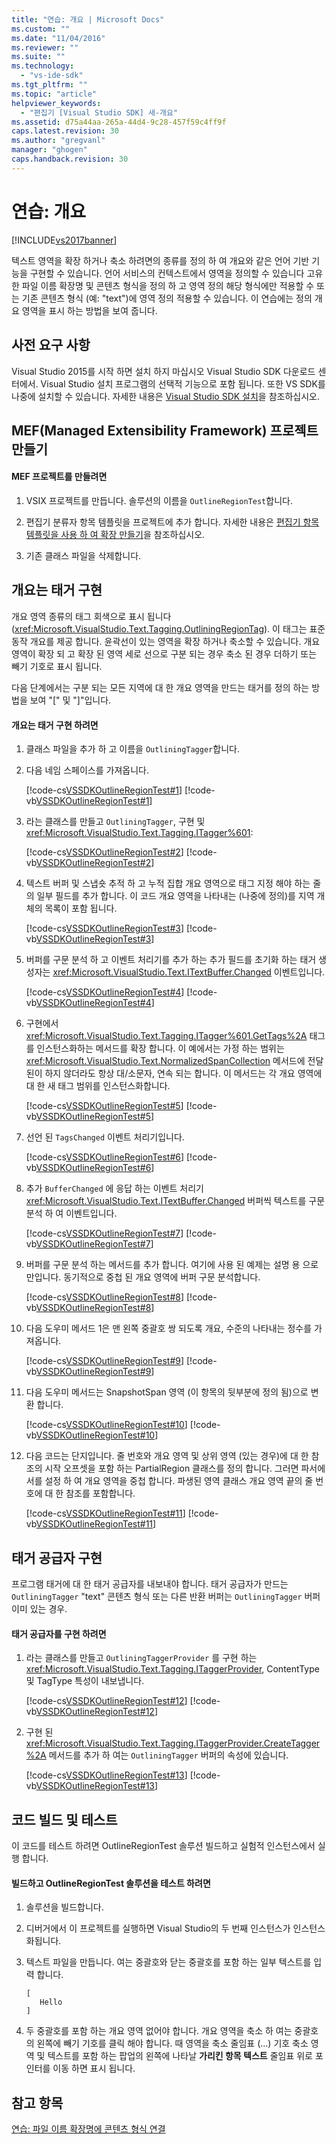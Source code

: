 ```yaml
---
title: "연습: 개요 | Microsoft Docs"
ms.custom: ""
ms.date: "11/04/2016"
ms.reviewer: ""
ms.suite: ""
ms.technology: 
  - "vs-ide-sdk"
ms.tgt_pltfrm: ""
ms.topic: "article"
helpviewer_keywords: 
  - "편집기 [Visual Studio SDK] 새-개요"
ms.assetid: d75a44aa-265a-44d4-9c28-457f59c4ff9f
caps.latest.revision: 30
ms.author: "gregvanl"
manager: "ghogen"
caps.handback.revision: 30
---
```

# 연습: 개요
[!INCLUDE[vs2017banner](../code-quality/includes/vs2017banner.md)]

텍스트 영역을 확장 하거나 축소 하려면의 종류를 정의 하 여 개요와 같은 언어 기반 기능을 구현할 수 있습니다. 언어 서비스의 컨텍스트에서 영역을 정의할 수 있습니다 고유한 파일 이름 확장명 및 콘텐츠 형식을 정의 하 고 영역 정의 해당 형식에만 적용할 수 또는 기존 콘텐츠 형식 \(예: "text"\)에 영역 정의 적용할 수 있습니다. 이 연습에는 정의 개요 영역을 표시 하는 방법을 보여 줍니다.  
  
## 사전 요구 사항  
 Visual Studio 2015를 시작 하면 설치 하지 마십시오 Visual Studio SDK 다운로드 센터에서. Visual Studio 설치 프로그램의 선택적 기능으로 포함 됩니다. 또한 VS SDK를 나중에 설치할 수 있습니다. 자세한 내용은 [Visual Studio SDK 설치](../extensibility/installing-the-visual-studio-sdk.md)을 참조하십시오.  
  
## MEF\(Managed Extensibility Framework\) 프로젝트 만들기  
  
#### MEF 프로젝트를 만들려면  
  
1.  VSIX 프로젝트를 만듭니다. 솔루션의 이름을 `OutlineRegionTest`합니다.  
  
2.  편집기 분류자 항목 템플릿을 프로젝트에 추가 합니다. 자세한 내용은 [편집기 항목 템플릿을 사용 하 여 확장 만들기](../extensibility/creating-an-extension-with-an-editor-item-template.md)을 참조하십시오.  
  
3.  기존 클래스 파일을 삭제합니다.  
  
## 개요는 태거 구현  
 개요 영역 종류의 태그 회색으로 표시 됩니다 \(<xref:Microsoft.VisualStudio.Text.Tagging.OutliningRegionTag>\). 이 태그는 표준 동작 개요를 제공 합니다. 윤곽선이 있는 영역을 확장 하거나 축소할 수 있습니다. 개요 영역이 확장 되 고 확장 된 영역 세로 선으로 구분 되는 경우 축소 된 경우 더하기 또는 빼기 기호로 표시 됩니다.  
  
 다음 단계에서는 구분 되는 모든 지역에 대 한 개요 영역을 만드는 태거를 정의 하는 방법을 보여 "\[" 및 "\]"입니다.  
  
#### 개요는 태거 구현 하려면  
  
1.  클래스 파일을 추가 하 고 이름을 `OutliningTagger`합니다.  
  
2.  다음 네임 스페이스를 가져옵니다.  
  
     [!code-cs[VSSDKOutlineRegionTest#1](../extensibility/codesnippet/CSharp/walkthrough-outlining_1.cs)]
     [!code-vb[VSSDKOutlineRegionTest#1](../extensibility/codesnippet/VisualBasic/walkthrough-outlining_1.vb)]  
  
3.  라는 클래스를 만들고 `OutliningTagger`, 구현 및 <xref:Microsoft.VisualStudio.Text.Tagging.ITagger%601>:  
  
     [!code-cs[VSSDKOutlineRegionTest#2](../extensibility/codesnippet/CSharp/walkthrough-outlining_2.cs)]
     [!code-vb[VSSDKOutlineRegionTest#2](../extensibility/codesnippet/VisualBasic/walkthrough-outlining_2.vb)]  
  
4.  텍스트 버퍼 및 스냅숏 추적 하 고 누적 집합 개요 영역으로 태그 지정 해야 하는 줄의 일부 필드를 추가 합니다. 이 코드 개요 영역을 나타내는 \(나중에 정의\)를 지역 개체의 목록이 포함 됩니다.  
  
     [!code-cs[VSSDKOutlineRegionTest#3](../extensibility/codesnippet/CSharp/walkthrough-outlining_3.cs)]
     [!code-vb[VSSDKOutlineRegionTest#3](../extensibility/codesnippet/VisualBasic/walkthrough-outlining_3.vb)]  
  
5.  버퍼를 구문 분석 하 고 이벤트 처리기를 추가 하는 추가 필드를 초기화 하는 태거 생성자는 <xref:Microsoft.VisualStudio.Text.ITextBuffer.Changed> 이벤트입니다.  
  
     [!code-cs[VSSDKOutlineRegionTest#4](../extensibility/codesnippet/CSharp/walkthrough-outlining_4.cs)]
     [!code-vb[VSSDKOutlineRegionTest#4](../extensibility/codesnippet/VisualBasic/walkthrough-outlining_4.vb)]  
  
6.  구현에서 <xref:Microsoft.VisualStudio.Text.Tagging.ITagger%601.GetTags%2A> 태그를 인스턴스화하는 메서드를 확장 합니다. 이 예에서는 가정 하는 범위는 <xref:Microsoft.VisualStudio.Text.NormalizedSpanCollection> 메서드에 전달 된이 하지 않더라도 항상 대\/소문자, 연속 되는 합니다. 이 메서드는 각 개요 영역에 대 한 새 태그 범위를 인스턴스화합니다.  
  
     [!code-cs[VSSDKOutlineRegionTest#5](../extensibility/codesnippet/CSharp/walkthrough-outlining_5.cs)]
     [!code-vb[VSSDKOutlineRegionTest#5](../extensibility/codesnippet/VisualBasic/walkthrough-outlining_5.vb)]  
  
7.  선언 된 `TagsChanged` 이벤트 처리기입니다.  
  
     [!code-cs[VSSDKOutlineRegionTest#6](../extensibility/codesnippet/CSharp/walkthrough-outlining_6.cs)]
     [!code-vb[VSSDKOutlineRegionTest#6](../extensibility/codesnippet/VisualBasic/walkthrough-outlining_6.vb)]  
  
8.  추가 `BufferChanged` 에 응답 하는 이벤트 처리기 <xref:Microsoft.VisualStudio.Text.ITextBuffer.Changed> 버퍼씩 텍스트를 구문 분석 하 여 이벤트입니다.  
  
     [!code-cs[VSSDKOutlineRegionTest#7](../extensibility/codesnippet/CSharp/walkthrough-outlining_7.cs)]
     [!code-vb[VSSDKOutlineRegionTest#7](../extensibility/codesnippet/VisualBasic/walkthrough-outlining_7.vb)]  
  
9. 버퍼를 구문 분석 하는 메서드를 추가 합니다. 여기에 사용 된 예제는 설명 용 으로만입니다. 동기적으로 중첩 된 개요 영역에 버퍼 구문 분석합니다.  
  
     [!code-cs[VSSDKOutlineRegionTest#8](../extensibility/codesnippet/CSharp/walkthrough-outlining_8.cs)]
     [!code-vb[VSSDKOutlineRegionTest#8](../extensibility/codesnippet/VisualBasic/walkthrough-outlining_8.vb)]  
  
10. 다음 도우미 메서드 1은 맨 왼쪽 중괄호 쌍 되도록 개요, 수준의 나타내는 정수를 가져옵니다.  
  
     [!code-cs[VSSDKOutlineRegionTest#9](../extensibility/codesnippet/CSharp/walkthrough-outlining_9.cs)]
     [!code-vb[VSSDKOutlineRegionTest#9](../extensibility/codesnippet/VisualBasic/walkthrough-outlining_9.vb)]  
  
11. 다음 도우미 메서드는 SnapshotSpan 영역 \(이 항목의 뒷부분에 정의 됨\)으로 변환 합니다.  
  
     [!code-cs[VSSDKOutlineRegionTest#10](../extensibility/codesnippet/CSharp/walkthrough-outlining_10.cs)]
     [!code-vb[VSSDKOutlineRegionTest#10](../extensibility/codesnippet/VisualBasic/walkthrough-outlining_10.vb)]  
  
12. 다음 코드는 단지입니다. 줄 번호와 개요 영역 및 상위 영역 \(있는 경우\)에 대 한 참조의 시작 오프셋을 포함 하는 PartialRegion 클래스를 정의 합니다. 그러면 파서에서를 설정 하 여 개요 영역을 중첩 합니다. 파생된 영역 클래스 개요 영역 끝의 줄 번호에 대 한 참조를 포함합니다.  
  
     [!code-cs[VSSDKOutlineRegionTest#11](../extensibility/codesnippet/CSharp/walkthrough-outlining_11.cs)]
     [!code-vb[VSSDKOutlineRegionTest#11](../extensibility/codesnippet/VisualBasic/walkthrough-outlining_11.vb)]  
  
## 태거 공급자 구현  
 프로그램 태거에 대 한 태거 공급자를 내보내야 합니다. 태거 공급자가 만드는 `OutliningTagger` "text" 콘텐츠 형식 또는 다른 반환 버퍼는 `OutliningTagger` 버퍼 이미 있는 경우.  
  
#### 태거 공급자를 구현 하려면  
  
1.  라는 클래스를 만들고 `OutliningTaggerProvider` 를 구현 하는 <xref:Microsoft.VisualStudio.Text.Tagging.ITaggerProvider>, ContentType 및 TagType 특성이 내보냅니다.  
  
     [!code-cs[VSSDKOutlineRegionTest#12](../extensibility/codesnippet/CSharp/walkthrough-outlining_12.cs)]
     [!code-vb[VSSDKOutlineRegionTest#12](../extensibility/codesnippet/VisualBasic/walkthrough-outlining_12.vb)]  
  
2.  구현 된 <xref:Microsoft.VisualStudio.Text.Tagging.ITaggerProvider.CreateTagger%2A> 메서드를 추가 하 여는 `OutliningTagger` 버퍼의 속성에 있습니다.  
  
     [!code-cs[VSSDKOutlineRegionTest#13](../extensibility/codesnippet/CSharp/walkthrough-outlining_13.cs)]
     [!code-vb[VSSDKOutlineRegionTest#13](../extensibility/codesnippet/VisualBasic/walkthrough-outlining_13.vb)]  
  
## 코드 빌드 및 테스트  
 이 코드를 테스트 하려면 OutlineRegionTest 솔루션 빌드하고 실험적 인스턴스에서 실행 합니다.  
  
#### 빌드하고 OutlineRegionTest 솔루션을 테스트 하려면  
  
1.  솔루션을 빌드합니다.  
  
2.  디버거에서 이 프로젝트를 실행하면 Visual Studio의 두 번째 인스턴스가 인스턴스화됩니다.  
  
3.  텍스트 파일을 만듭니다. 여는 중괄호와 닫는 중괄호를 포함 하는 일부 텍스트를 입력 합니다.  
  
    ```  
    [  
       Hello  
    ]  
    ```  
  
4.  두 중괄호를 포함 하는 개요 영역 없어야 합니다. 개요 영역을 축소 하 여는 중괄호의 왼쪽에 빼기 기호를 클릭 해야 합니다. 때 영역을 축소 줄임표 \(...\) 기호 축소 영역 및 텍스트를 포함 하는 팝업의 왼쪽에 나타날 **가리킨 항목 텍스트** 줄임표 위로 포인터를 이동 하면 표시 됩니다.  
  
## 참고 항목  
 [연습: 파일 이름 확장명에 콘텐츠 형식 연결](../extensibility/walkthrough-linking-a-content-type-to-a-file-name-extension.md)